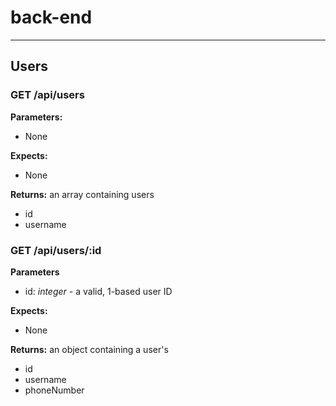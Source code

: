 # back-end
______________________________________
## Users
### GET /api/users
**Parameters:**
* None

**Expects:**
* None

**Returns:**
an array containing users
* id
* username

### GET /api/users/:id
**Parameters**
* id: *integer* - a valid, 1-based user ID

**Expects:**
* None

**Returns:**
an object containing a user's
* id
* username
* phoneNumber

